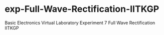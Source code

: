 # exp-Full-Wave-Rectification-IITKGP
Basic Electronics Virtual Laboratory Experiment 7 Full Wave Rectification IITKGP
